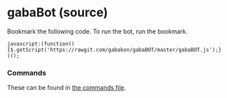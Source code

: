 # gabaBot (source)

Bookmark the following code. To run the bot, run the bookmark.

`javascript:(function(){$.getScript('https://rawgit.com/gabakon/gabaBOT/master/gabaBOT.js');})();`

### Commands

These can be found in [the commands file](https://github.com/gabakon/gabaBOT/blob/master/commands.md).
